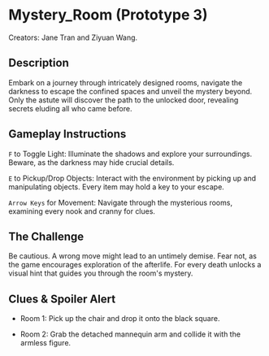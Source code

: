 # Mystery_Room (Prototype 3)
Creators: Jane Tran and Ziyuan Wang.

## Description
Embark on a journey through intricately designed rooms, navigate the darkness to escape the confined spaces and unveil the mystery beyond. Only the astute will discover the path to the unlocked door, revealing secrets eluding all who came before.

## Gameplay Instructions
`F` to Toggle Light: Illuminate the shadows and explore your surroundings. Beware, as the darkness may hide crucial details.

`E` to Pickup/Drop Objects: Interact with the environment by picking up and manipulating objects. Every item may hold a key to your escape.

`Arrow Keys` for Movement: Navigate through the mysterious rooms, examining every nook and cranny for clues.

## The Challenge
Be cautious. A wrong move might lead to an untimely demise. Fear not, as the game encourages exploration of the afterlife. For every death unlocks a visual hint that guides you through the room's mystery.

## Clues & Spoiler Alert
- Room 1: Pick up the chair and drop it onto the black square.

- Room 2: Grab the detached mannequin arm and collide it with the armless figure.